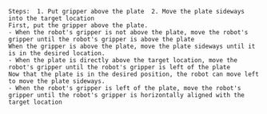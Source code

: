 
    Steps:  1. Put gripper above the plate  2. Move the plate sideways into the target location
    First, put the gripper above the plate.
    - When the robot's gripper is not above the plate, move the robot's gripper until the robot's gripper is above the plate
    When the gripper is above the plate, move the plate sideways until it is in the desired location.
    - When the plate is directly above the target location, move the robot's gripper until the robot's gripper is left of the plate 
    Now that the plate is in the desired position, the robot can move left to move the plate sideways.
    - When the robot's gripper is left of the plate, move the robot's gripper until the robot's gripper is horizontally aligned with the target location